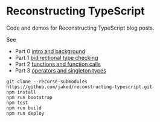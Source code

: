 # Reconstructing TypeScript

Code and demos for Reconstructing TypeScript blog posts.

See
* Part 0 [intro and background](https://jaked.org/blog/2021-09-07-Reconstructing-TypeScript-part-0)
* Part 1 [bidirectional type checking](https://jaked.org/blog/2021-09-15-Reconstructing-TypeScript-part-1)
* Part 2 [functions and function calls](https://jaked.org/blog/2021-09-27-Reconstructing-TypeScript-part-2)
* Part 3 [operators and singleton types](https://jaked.org/blog/2021-10-06-Reconstructing-TypeScript-part-3)

``` shell
git clone --recurse-submodules https://github.com/jaked/reconstructing-typescript.git
npm install
npm run bootstrap
npm test
npm run build
npm run deploy
```
